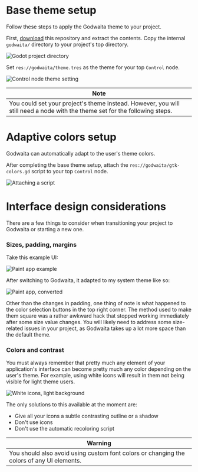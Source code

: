 # Base theme setup

Follow these steps to apply the Godwaita theme to your project.

First, [download](https://gitlab.com/zehkira/godwaita/-/archive/master/godwaita-master.zip) this repository and extract the contents. Copy the internal `godwaita/` directory to your project's top directory.

![Godot project directory](https://gitlab.com/zehkira/godwaita/-/raw/master/assets/docs/1.png)

Set `res://godwaita/theme.tres` as the theme for your top `Control` node.

![Control node theme setting](https://gitlab.com/zehkira/godwaita/-/raw/master/assets/docs/2.png)

|Note|
|-|
|You could set your project's theme instead. However, you will still need a node with the theme set for the following steps.|

# Adaptive colors setup

Godwaita can automatically adapt to the user's theme colors.

After completing the base theme setup, attach the `res://godwaita/gtk-colors.gd` script to your top `Control` node.

![Attaching a script](https://gitlab.com/zehkira/godwaita/-/raw/master/assets/docs/3.png)

# Interface design considerations

There are a few things to consider when transitioning your project to Godwaita or starting a new one.

### Sizes, padding, margins

Take this example UI:

![Paint app example](https://gitlab.com/zehkira/godwaita/-/raw/master/assets/docs/4.png)

After switching to Godwaita, it adapted to my system theme like so:

![Paint app, converted](https://gitlab.com/zehkira/godwaita/-/raw/master/assets/docs/5.png)

Other than the changes in padding, one thing of note is what happened to the color selection buttons in the top right corner. The method used to make them square was a rather awkward hack that stopped working immediately after some size value changes. You will likely need to address some size-related issues in your project, as Godwaita takes up a lot more space than the default theme.

### Colors and contrast

You must always remember that pretty much any element of your application's interface can become pretty much any color depending on the user's theme. For example, using white icons will result in them not being visible for light theme users.

![White icons, light background](https://gitlab.com/zehkira/godwaita/-/raw/master/assets/docs/6.png)

The only solutions to this available at the moment are:
* Give all your icons a subtle contrasting outline or a shadow
* Don't use icons
* Don't use the automatic recoloring script

|Warning|
|-|
|You should also avoid using custom font colors or changing the colors of any UI elements.|
